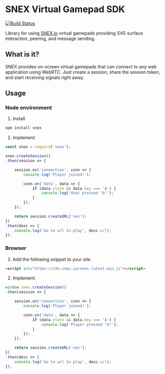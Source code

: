# SNEX Virtual Gamepad SDK
[![Build Status](https://travis-ci.org/snex-io/snex-lib.svg?branch=master)][1]

Library for using [SNEX.io](https://snex.io) virtual gamepads providing SVG surface interaction, peering, and message sending.

## What is it?

SNEX provides on-screen virtual gamepads that can connect to any web application using WebRTC. Just create a session, share the session token, and start receiving signals right away.


## Usage

### Node environment

1) Install
```bash
npm install snex
```

2) Implement
```js
const snex = require('snex');

snex.createSession()
.then(session => {

    session.on('connection', conn => {
        console.log('Player joined!');

        conn.on('data', data => {
            if (data.state && data.key === 'A') {
                console.log('User pressed "A"');
            }
        });
    });

    return session.createURL('nes');
})
.then(desc => {
    console.log('Go to url to play', desc.url);
});
```

### Browser

1) Add the following snippet to your site.
```html
<script src="https://cdn.snex.io/snex.latest.min.js"></script>
```

2) Implement.

```js
window.snex.createSession()
.then(session => {

    session.on('connection', conn => {
        console.log('Player joined!');

        conn.on('data', data => {
            if (data.state && data.key === 'A') {
                console.log('Player pressed "A"');
            }
        });
    });

    return session.createURL('nes');
})
.then(desc => {
    console.log('Go to url to play', desc.url);
});
```

[1]: https://travis-ci.org/snex-io/snex-lib
